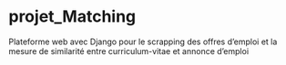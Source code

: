 # projet_Matching
Plateforme web avec Django pour le scrapping des offres d’emploi et la mesure de similarité entre curriculum-vitae et annonce d’emploi 

